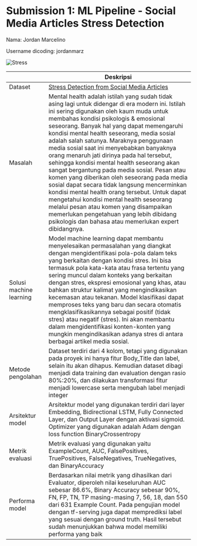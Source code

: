 # Submission 1: ML Pipeline - Social Media Articles Stress Detection

Nama: Jordan Marcelino

Username dicoding: jordanmarz

![Stress](https://storage.googleapis.com/kaggle-datasets-images/4641718/7903032/0c0c023182219681b65e2774a47682d5/dataset-cover.jpg?t=2024-03-21-08-29-49)

|                         | Deskripsi                                                                                                                                                                                                                                                                                                                                                                                                                                                                                                                                                                                                                                                                                                                                                                                                                                                    |
| ----------------------- | ------------------------------------------------------------------------------------------------------------------------------------------------------------------------------------------------------------------------------------------------------------------------------------------------------------------------------------------------------------------------------------------------------------------------------------------------------------------------------------------------------------------------------------------------------------------------------------------------------------------------------------------------------------------------------------------------------------------------------------------------------------------------------------------------------------------------------------------------------------ |
| Dataset                 | [Stress Detection from Social Media Articles](https://www.kaggle.com/datasets/mexwell/stress-detection-from-social-media-articles/data)                                                                                                                                                                                                                                                                                                                                                                                                                                                                                                                                                                                                                                                                                                                      |
| Masalah                 | Mental health adalah istilah yang sudah tidak asing lagi untuk didengar di era modern ini. Istilah ini sering digunakan oleh kaum muda untuk membahas kondisi psikologis & emosional seseorang. Banyak hal yang dapat memengaruhi kondisi mental health seseorang, media sosial adalah salah satunya. Maraknya penggunaan media sosial saat ini menyebabkan banyaknya orang menaruh jati dirinya pada hal tersebut, sehingga kondisi mental health seseorang akan sangat bergantung pada media sosial. Pesan atau komen yang diberikan oleh seseorang pada media sosial dapat secara tidak langsung mencerminkan kondisi mental health orang tersebut. Untuk dapat mengetahui kondisi mental health seseorang melalui pesan atau komen yang disampaikan memerlukan pengetahuan yang lebih dibidang psikologis dan bahasa atau memerlukan expert dibidangnya. |
| Solusi machine learning | Model machine learning dapat membantu menyelesaikan permasalahan yang diangkat dengan mengidentifikasi pola-pola dalam teks yang berkaitan dengan kondisi stres. Ini bisa termasuk pola kata-kata atau frasa tertentu yang sering muncul dalam konteks yang berkaitan dengan stres, ekspresi emosional yang khas, atau bahkan struktur kalimat yang mengindikasikan kecemasan atau tekanan. Model klasifikasi dapat memproses teks yang baru dan secara otomatis mengklasifikasikannya sebagai positif (tidak stres) atau negatif (stres). Ini akan membantu dalam mengidentifikasi konten-konten yang mungkin mengindikasikan adanya stres di antara berbagai artikel media sosial.                                                                                                                                                                         |
| Metode pengolahan       | Dataset terdiri dari 4 kolom, tetapi yang digunakan pada proyek ini hanya fitur Body_Title dan label, selain itu akan dihapus. Kemudian dataset dibagi menjadi data training dan evaluation dengan rasio 80%:20%, dan dilakukan transformasi fitur menjadi lowercase serta mengubah label menjadi integer                                                                                                                                                                                                                                                                                                                                                                                                                                                                                                                                                    |
| Arsitektur model        | Arsitektur model yang digunakan terdiri dari layer Embedding, Bidirectional LSTM, Fully Connected Layer, dan Output Layer dengan aktivasi sigmoid. Optimizer yang digunakan adalah Adam dengan loss function BinaryCrossentropy                                                                                                                                                                                                                                                                                                                                                                                                                                                                                                                                                                                                                              |
| Metrik evaluasi         | Metrik evaluasi yang digunakan yaitu ExampleCount, AUC, FalsePositives, TruePositives, FalseNegatives, TrueNegatives, dan BinaryAccuracy                                                                                                                                                                                                                                                                                                                                                                                                                                                                                                                                                                                                                                                                                                                     |
| Performa model          | Berdasarkan nilai metrik yang dihasilkan dari Evaluator, diperoleh nilai keseluruhan AUC sebesar 86.6%, Binary Accuracy sebesar 90%, FN, FP, TN, TP masing-masing 7, 56, 18, dan 550 dari 631 Example Count. Pada pengujian model dengan tf-serving juga dapat memprediksi label yang sesuai dengan ground truth. Hasil tersebut sudah menunjukkan bahwa model memiliki performa yang baik                                                                                                                                                                                                                                                                                                                                                                                                                                                                   |
